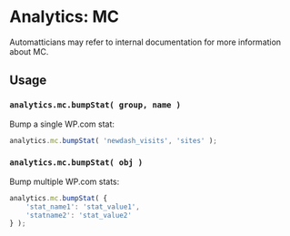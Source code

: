 Analytics: MC
=============

Automatticians may refer to internal documentation for more information about MC.

## Usage

### `analytics.mc.bumpStat( group, name )`

Bump a single WP.com stat:

```js
analytics.mc.bumpStat( 'newdash_visits', 'sites' );
```

### `analytics.mc.bumpStat( obj )`

Bump multiple WP.com stats:

```js
analytics.mc.bumpStat( {
	'stat_name1': 'stat_value1',
	'statname2': 'stat_value2'
} );
```
